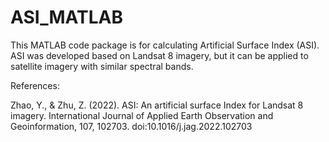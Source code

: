 # ASI_MATLAB
This MATLAB code package is for calculating Artificial Surface Index (ASI). ASI was developed based on Landsat 8 imagery, but it can be applied to satellite imagery with similar spectral bands.


References:

Zhao, Y., & Zhu, Z. (2022). ASI: An artificial surface Index for Landsat 8 imagery. International Journal of Applied Earth Observation and Geoinformation, 107, 102703. doi:10.1016/j.jag.2022.102703
